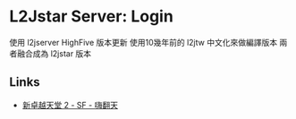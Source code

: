 L2Jstar Server: Login
===

<!-- L2J Server: Login is the authentication server, users are redirected to a game server afterward. -->

<!-- # ![](./src/main/resources/l2j-server-login-logo_256x256.png) -->

使用 l2jserver HighFive 版本更新
使用10幾年前的 l2jtw 中文化來做編譯版本 
兩者融合成為 l2jstar 版本

Links
---

- [新卓越天堂 2 - SF - 嗨翻天 ](https://l2j-excellent.666forum.com/)

<!-- # - [Forums](http://www.l2jserver.com/forum/)

# - [Discord](https://discord.gg/AzHh7e2Sej)

# - [Trello](https://trello.com/b/qjLoH966)

# - [@l2jserver](https://twitter.com/l2jserver) -->
